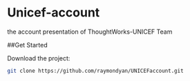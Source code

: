 # Unicef-account
the account presentation of ThoughtWorks-UNICEF Team

##Get Started

Download the project:

```bash
git clone https://github.com/raymondyan/UNICEFaccount.git
```

